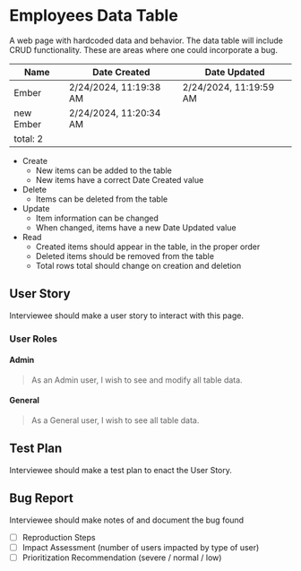 # Employees Data Table

A web page with hardcoded data and behavior. The data table will include CRUD functionality. These are areas where one could incorporate a bug.

| Name | Date Created | Date Updated |
| ---- | ------------ | ------------ |
| Ember | 2/24/2024, 11:19:38 AM | 2/24/2024, 11:19:59 AM |
| new Ember | 2/24/2024, 11:20:34 AM |  |
| total: 2 | | |

* Create
  * New items can be added to the table
  * New items have a correct Date Created value
* Delete
  * Items can be deleted from the table
* Update
  * Item information can be changed
  * When changed, items have a new Date Updated value
* Read
  * Created items should appear in the table, in the proper order
  * Deleted items should be removed from the table
  * Total rows total should change on creation and deletion

## User Story

Interviewee should make a user story to interact with this page.

### User Roles

#### Admin

> As an Admin user, I wish to see and modify all table data.

#### General

> As a General user, I wish to see all table data.

## Test Plan

Interviewee should make a test plan to enact the User Story.

## Bug Report

Interviewee should make notes of and document the bug found

* [ ] Reproduction Steps
* [ ] Impact Assessment (number of users impacted by type of user)
* [ ] Prioritization Recommendation (severe / normal / low)
